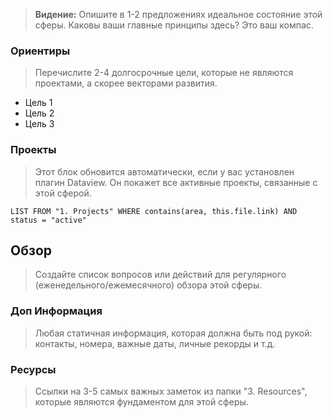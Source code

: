 
> **Видение:** Опишите в 1-2 предложениях идеальное состояние этой сферы. Каковы ваши главные принципы здесь? Это ваш компас.


### Ориентиры

> Перечислите 2-4 долгосрочные цели, которые не являются проектами, а скорее векторами развития.

- Цель 1
- Цель 2
- Цель 3


### Проекты

> Этот блок обновится автоматически, если у вас установлен плагин Dataview. Он покажет все активные проекты, связанные с этой сферой.

```dataview
LIST FROM "1. Projects" WHERE contains(area, this.file.link) AND status = "active"
```


## Обзор

> Создайте список вопросов или действий для регулярного (еженедельного/ежемесячного) обзора этой сферы.


### Доп Информация

> Любая статичная информация, которая должна быть под рукой: контакты, номера, важные даты, личные рекорды и т.д.


### Ресурсы

> Ссылки на 3-5 самых важных заметок из папки "3. Resources", которые являются фундаментом для этой сферы.
